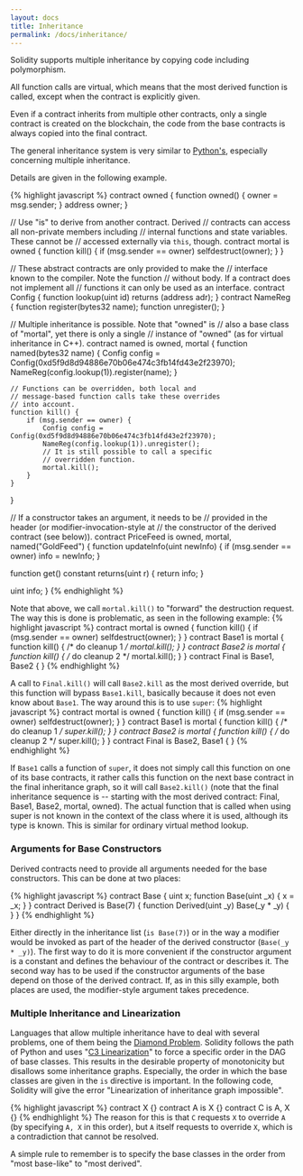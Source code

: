 ```yaml
---
layout: docs
title: Inheritance
permalink: /docs/inheritance/
---
```


Solidity supports multiple inheritance by copying code including polymorphism.

All function calls are virtual, which means that the most derived function
is called, except when the contract is explicitly given.

Even if a contract inherits from multiple other contracts, only a single
contract is created on the blockchain, the code from the base contracts
is always copied into the final contract.

The general inheritance system is very similar to
[Python's](https://docs.python.org/3/tutorial/classes.html#inheritance),
especially concerning multiple inheritance.

Details are given in the following example.

{% highlight javascript %}
contract owned {
    function owned() { owner = msg.sender; }
    address owner;
}

// Use "is" to derive from another contract. Derived
// contracts can access all non-private members including
// internal functions and state variables. These cannot be
// accessed externally via `this`, though.
contract mortal is owned {
    function kill() {
      if (msg.sender == owner) selfdestruct(owner);
    }
}

// These abstract contracts are only provided to make the
// interface known to the compiler. Note the function
// without body. If a contract does not implement all
// functions it can only be used as an interface.
contract Config {
    function lookup(uint id) returns (address adr);
}
contract NameReg {
    function register(bytes32 name);
    function unregister();
 }

// Multiple inheritance is possible. Note that "owned" is
// also a base class of "mortal", yet there is only a single
// instance of "owned" (as for virtual inheritance in C++).
contract named is owned, mortal {
    function named(bytes32 name) {
        Config config = Config(0xd5f9d8d94886e70b06e474c3fb14fd43e2f23970);
        NameReg(config.lookup(1)).register(name);
    }

    // Functions can be overridden, both local and
    // message-based function calls take these overrides
    // into account.
    function kill() {
        if (msg.sender == owner) {
            Config config = Config(0xd5f9d8d94886e70b06e474c3fb14fd43e2f23970);
            NameReg(config.lookup(1)).unregister();
            // It is still possible to call a specific
            // overridden function.
            mortal.kill();
        }
    }
}

// If a constructor takes an argument, it needs to be
// provided in the header (or modifier-invocation-style at
// the constructor of the derived contract (see below)).
contract PriceFeed is owned, mortal, named("GoldFeed") {
   function updateInfo(uint newInfo) {
      if (msg.sender == owner) info = newInfo;
   }

   function get() constant returns(uint r) { return info; }

   uint info;
}
{% endhighlight %}

Note that above, we call `mortal.kill()` to "forward" the
destruction request. The way this is done is problematic, as
seen in the following example:
{% highlight javascript %}
contract mortal is owned {
    function kill() {
        if (msg.sender == owner) selfdestruct(owner);
    }
}
contract Base1 is mortal {
    function kill() { /* do cleanup 1 */ mortal.kill(); }
}
contract Base2 is mortal {
    function kill() { /* do cleanup 2 */ mortal.kill(); }
}
contract Final is Base1, Base2 {
}
{% endhighlight %}

A call to `Final.kill()` will call `Base2.kill` as the most
derived override, but this function will bypass
`Base1.kill`, basically because it does not even know about
`Base1`.  The way around this is to use `super`:
{% highlight javascript %}
contract mortal is owned {
    function kill() {
        if (msg.sender == owner) selfdestruct(owner);
    }
}
contract Base1 is mortal {
    function kill() { /* do cleanup 1 */ super.kill(); }
}
contract Base2 is mortal {
    function kill() { /* do cleanup 2 */ super.kill(); }
}
contract Final is Base2, Base1 {
}
{% endhighlight %}

If `Base1` calls a function of `super`, it does not simply
call this function on one of its base contracts, it rather
calls this function on the next base contract in the final
inheritance graph, so it will call `Base2.kill()` (note that
the final inheritance sequence is -- starting with the most
derived contract: Final, Base1, Base2, mortal, owned).
The actual function that is called when using super is
not known in the context of the class where it is used,
although its type is known. This is similar for ordinary
virtual method lookup.

### Arguments for Base Constructors

Derived contracts need to provide all arguments needed for
the base constructors. This can be done at two places:

{% highlight javascript %}
contract Base {
  uint x;
  function Base(uint _x) { x = _x; }
}
contract Derived is Base(7) {
  function Derived(uint _y) Base(_y * _y) {
  }
}
{% endhighlight %}

Either directly in the inheritance list (`is Base(7)`) or in
the way a modifier would be invoked as part of the header of
the derived constructor (`Base(_y * _y)`). The first way to
do it is more convenient if the constructor argument is a
constant and defines the behaviour of the contract or
describes it. The second way has to be used if the
constructor arguments of the base depend on those of the
derived contract. If, as in this silly example, both places
are used, the modifier-style argument takes precedence.


### Multiple Inheritance and Linearization

Languages that allow multiple inheritance have to deal with
several problems, one of them being the [Diamond Problem](https://en.wikipedia.org/wiki/Multiple_inheritance#The_diamond_problem).
Solidity follows the path of Python and uses "[C3 Linearization](https://en.wikipedia.org/wiki/C3_linearization)"
to force a specific order in the DAG of base classes. This
results in the desirable property of monotonicity but
disallows some inheritance graphs. Especially, the order in
which the base classes are given in the `is` directive is
important. In the following code, Solidity will give the
error "Linearization of inheritance graph impossible".

{% highlight javascript %}
contract X {}
contract A is X {}
contract C is A, X {}
{% endhighlight %}
The reason for this is that `C` requests `X` to override `A`
(by specifying `A, X` in this order), but `A` itself
requests to override `X`, which is a contradiction that
cannot be resolved.

A simple rule to remember is to specify the base classes in
the order from "most base-like" to "most derived".
